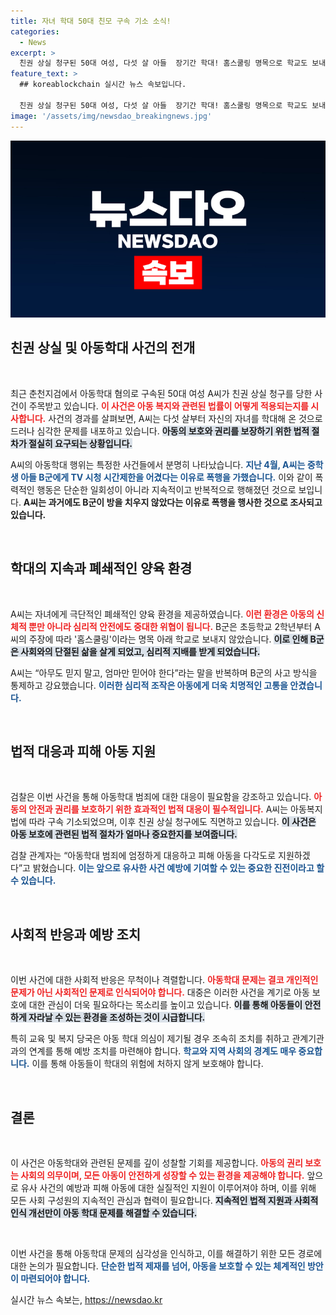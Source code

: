 ```yaml
---
title: 자녀 학대 50대 친모 구속 기소 소식!
categories:
  - News
excerpt: >
  친권 상실 청구된 50대 여성, 다섯 살 아들  장기간 학대! 홈스쿨링 명목으로 학교도 보내지 않은 그녀의 충격적인 실상이 드러났다. 과연 피해 아동의 운명은?
feature_text: >
  ## koreablockchain 실시간 뉴스 속보입니다.

  친권 상실 청구된 50대 여성, 다섯 살 아들  장기간 학대! 홈스쿨링 명목으로 학교도 보내지 않은 그녀의 충격적인 실상이 드러났다. 과연 피해 아동의 운명은?
image: '/assets/img/newsdao_breakingnews.jpg'
---
```


<p><img src="/assets/img/newsdao_breakingnews.jpg" alt="koreablockchain 속보" /></p>

<h2 data-ke-size="size26">친권 상실 및 아동학대 사건의 전개</h2>

<p data-ke-size="size16">&nbsp;</p>

<p>최근 춘천지검에서 아동학대 혐의로 구속된 50대 여성 A씨가 친권 상실 청구를 당한 사건이 주목받고 있습니다. <b><span style="color: #ee2323;">이 사건은 아동 복지와 관련된 법률이 어떻게 적용되는지를 시사합니다.</span></b> 사건의 경과를 살펴보면, A씨는 다섯 살부터 자신의 자녀를 학대해 온 것으로 드러나 심각한 문제를 내포하고 있습니다. <b><span style="background-color: #21538527;">아동의 보호와 권리를 보장하기 위한 법적 절차가 절실히 요구되는 상황입니다.</span></b> </p>

<p>A씨의 아동학대 행위는 특정한 사건들에서 분명히 나타났습니다. <b><span style="color: #1a5490;">지난 4월, A씨는 중학생 아들 B군에게 TV 시청 시간제한을 어겼다는 이유로 폭행을 가했습니다.</span></b> 이와 같이 폭력적인 행동은 단순한 일회성이 아니라 지속적이고 반복적으로 행해졌던 것으로 보입니다. <b>A씨는 과거에도 B군이 방을 치우지 않았다는 이유로 폭행을 행사한 것으로 조사되고 있습니다.</b></p>

<p data-ke-size="size16">&nbsp;</p>

<h2 data-ke-size="size26">학대의 지속과 폐쇄적인 양육 환경</h2>

<p data-ke-size="size16">&nbsp;</p>

<p>A씨는 자녀에게 극단적인 폐쇄적인 양육 환경을 제공하였습니다. <b><span style="color: #ee2323;">이런 환경은 아동의 신체적 뿐만 아니라 심리적 안전에도 중대한 위협이 됩니다.</span></b> B군은 초등학교 2학년부터 A씨의 주장에 따라 '홈스쿨링'이라는 명목 아래 학교로 보내지 않았습니다. <b><span style="background-color: #21538527;">이로 인해 B군은 사회와의 단절된 삶을 살게 되었고, 심리적 지배를 받게 되었습니다.</span></b> </p>

<p>A씨는 “아무도 믿지 말고, 엄마만 믿어야 한다”라는 말을 반복하며 B군의 사고 방식을 통제하고 강요했습니다. <b><span style="color: #1a5490;">이러한 심리적 조작은 아동에게 더욱 치명적인 고통을 안겼습니다.</span></b> </p>

<p data-ke-size="size16">&nbsp;</p>

<h2 data-ke-size="size26">법적 대응과 피해 아동 지원</h2>

<p data-ke-size="size16">&nbsp;</p>

<p>검찰은 이번 사건을 통해 아동학대 범죄에 대한 대응이 필요함을 강조하고 있습니다. <b><span style="color: #ee2323;">아동의 안전과 권리를 보호하기 위한 효과적인 법적 대응이 필수적입니다.</span></b> A씨는 아동복지법에 따라 구속 기소되었으며, 이후 친권 상실 청구에도 직면하고 있습니다. <b><span style="background-color: #21538527;">이 사건은 아동 보호에 관련된 법적 절차가 얼마나 중요한지를 보여줍니다.</span></b> </p>

<p>검찰 관계자는 “아동학대 범죄에 엄정하게 대응하고 피해 아동을 다각도로 지원하겠다”고 밝혔습니다. <b><span style="color: #1a5490;">이는 앞으로 유사한 사건 예방에 기여할 수 있는 중요한 진전이라고 할 수 있습니다.</span></b> </p>

<p data-ke-size="size16">&nbsp;</p>

<h2 data-ke-size="size26">사회적 반응과 예방 조치</h2>

<p data-ke-size="size16">&nbsp;</p>

<p>이번 사건에 대한 사회적 반응은 무척이나 격렬합니다. <b><span style="color: #ee2323;">아동학대 문제는 결코 개인적인 문제가 아닌 사회적인 문제로 인식되어야 합니다.</span></b> 대중은 이러한 사건을 계기로 아동 보호에 대한 관심이 더욱 필요하다는 목소리를 높이고 있습니다. <b><span style="background-color: #21538527;">이를 통해 아동들이 안전하게 자라날 수 있는 환경을 조성하는 것이 시급합니다.</span></b> </p>

<p>특히 교육 및 복지 당국은 아동 학대 의심이 제기될 경우 조속히 조치를 취하고 관계기관과의 연계를 통해 예방 조치를 마련해야 합니다. <b><span style="color: #1a5490;">학교와 지역 사회의 경계도 매우 중요합니다.</span></b> 이를 통해 아동들이 학대의 위험에 처하지 않게 보호해야 합니다. </p>

<p data-ke-size="size16">&nbsp;</p>

<h2 data-ke-size="size26">결론</h2>

<p data-ke-size="size16">&nbsp;</p>

<p>이 사건은 아동학대와 관련된 문제를 깊이 성찰할 기회를 제공합니다. <b><span style="color: #ee2323;">아동의 권리 보호는 사회의 의무이며, 모든 아동이 안전하게 성장할 수 있는 환경을 제공해야 합니다.</span></b> 앞으로 유사 사건의 예방과 피해 아동에 대한 실질적인 지원이 이루어져야 하며, 이를 위해 모든 사회 구성원의 지속적인 관심과 협력이 필요합니다. <b><span style="background-color: #21538527;">지속적인 법적 지원과 사회적 인식 개선만이 아동 학대 문제를 해결할 수 있습니다.</span></b> </p>

<p data-ke-size="size16">&nbsp;</p>

<p>이번 사건을 통해 아동학대 문제의 심각성을 인식하고, 이를 해결하기 위한 모든 경로에 대한 논의가 필요합니다. <b><span style="color: #1a5490;">단순한 법적 제재를 넘어, 아동을 보호할 수 있는 체계적인 방안이 마련되어야 합니다.</span></b></p>
실시간 뉴스 속보는, <a href="https://newsdao.kr" rel="dofollow">https://newsdao.kr</a>


